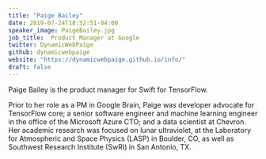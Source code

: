 ```yaml
---
title: "Paige Bailey"
date: 2019-07-24T18:52:51-04:00
speaker_image: PaigeBailey.jpg
job_title:  Product Manager at Google
twitter: DynamicWebPaige
github: dynamicwebpaige
website: "https://dynamicwebpaige.github.io/info/"
draft: false
---
```


Paige Bailey is the product manager for Swift for TensorFlow. 

Prior to her role as a PM in Google Brain, Paige was developer advocate for TensorFlow core; a senior software engineer and machine learning engineer in the office of the Microsoft Azure CTO; and a data scientist at Chevron. Her academic research was focused on lunar ultraviolet, at the Laboratory for Atmospheric and Space Physics (LASP) in Boulder, CO, as well as Southwest Research Institute (SwRI) in San Antonio, TX.